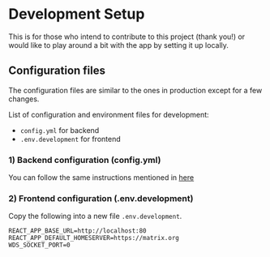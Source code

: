 Development Setup
==============

This is for those who intend to contribute to this project (thank you!) or would like to play around a bit with the app by setting it up locally.


## Configuration files

The configuration files are similar to the ones in production except for a few changes.

List of configuration and environment files for development:
- `config.yml` for backend
- `.env.development` for frontend

### 1) Backend configuration (config.yml)

You can follow the same instructions mentioned in [here](#1-backend-configuration-configyml)

### 2) Frontend configuration (.env.development)

Copy the following into a new file `.env.development`.

```
REACT_APP_BASE_URL=http://localhost:80
REACT_APP_DEFAULT_HOMESERVER=https://matrix.org
WDS_SOCKET_PORT=0
```
